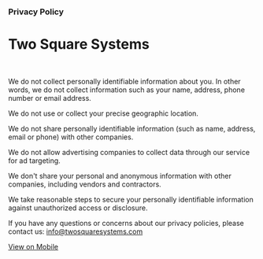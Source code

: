 ### **Privacy Policy**

**Two Square Systems** 
=======================

**​**  

We do not collect personally identifiable information about you. In other words, we do not collect information such as your name, address, phone number or email address.  

  
We do not use or collect your precise geographic location.  

  
We do not share personally identifiable information (such as name, address, email or phone) with other companies.  

  
We do not allow advertising companies to collect data through our service for ad targeting.  
  
We don't share your personal and anonymous information with other companies, including vendors and contractors.  

  
We take reasonable steps to secure your personally identifiable information against unauthorized access or disclosure.  

  

If you have any questions or concerns about our privacy policies, please contact us: info@twosquaresystems.com  
  

[View on Mobile](#)